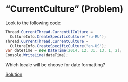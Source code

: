 # “CurrentCulture” (Problem)

Look to the following code:

```cs
Thread.CurrentThread.CurrentUICulture = 
  CultureInfo.CreateSpecificCulture("ru-RU");
Thread.CurrentThread.CurrentCulture = 
  CultureInfo.CreateSpecificCulture("en-US");
var dateTime = new DateTime(2014, 12, 31, 13, 1, 2);
Console.WriteLine(dateTime);
```

Which locale will be choose for date formatting?

[Solution](./CurrentCulture-S.md)